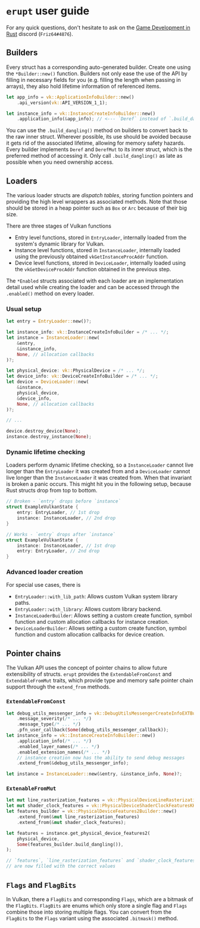 # `erupt` user guide

For any quick questions, don't hesitate to ask on the
[Game Development in Rust](https://discord.gg/yNtPTb2) discord (`Friz64#4876`).

## Builders

Every struct has a corresponding auto-generated builder. Create one using the
`*Builder::new()` function. Builders not only ease the use of the API by filling
in necessary fields for you (e.g. filling the length when passing in arrays),
they also hold lifetime information of referenced items.

```rust
let app_info = vk::ApplicationInfoBuilder::new()
    .api_version(vk::API_VERSION_1_1);

let instance_info = vk::InstanceCreateInfoBuilder::new()
    .application_info(&app_info); // <--- `Deref` instead of `.build_dangling()`
```

You can use the `.build_dangling()` method on builders to convert back to the
raw inner struct. Wherever possible, its use should be avoided because it gets
rid of the associated lifetime, allowing for memory safety hazards. Every
builder implements `Deref` and `DerefMut` to its inner struct, which is the
preferred method of accessing it. Only call `.build_dangling()` as late as
possible when you need ownership access.

## Loaders

The various loader structs are _dispatch tables_, storing function pointers and
providing the high level wrappers as associated methods. Note that those should
be stored in a heap pointer such as `Box` or `Arc` because of their big size.

There are three stages of Vulkan functions

- Entry level functions, stored in `EntryLoader`, internally loaded from the
  system's dynamic library for Vulkan.
- Instance level functions, stored in `InstanceLoader`, internally loaded using
  the previously obtained `vkGetInstanceProcAddr` function.
- Device level functions, stored in `DeviceLoader`, internally loaded using the
  `vkGetDeviceProcAddr` function obtained in the previous step.

The `*Enabled` structs associated with each loader are an
implementation detail used while creating the loader and can be accessed through
the `.enabled()` method on every loader.

### Usual setup

```rust
let entry = EntryLoader::new()?;

let instance_info: vk::InstanceCreateInfoBuilder = /* ... */;
let instance = InstanceLoader::new(
    &entry,
    &instance_info,
    None, // allocation callbacks
)?;

let physical_device: vk::PhysicalDevice = /* ... */;
let device_info: vk::DeviceCreateInfoBuilder = /* ... */;
let device = DeviceLoader::new(
    &instance,
    physical_device,
    &device_info,
    None, // allocation callbacks
)?;

// ...

device.destroy_device(None);
instance.destroy_instance(None);
```

### Dynamic lifetime checking

Loaders perform dynamic lifetime checking, so a `InstanceLoader` cannot live
longer than the `EntryLoader` it was created from and a `DeviceLoader` cannot
live longer than the `InstanceLoader` it was created from. When that invariant
is broken a panic occurs. This might hit you in the following setup, because
Rust structs drop from top to bottom.

```rust
// Broken - `entry` drops before `instance`
struct ExampleVulkanState {
    entry: EntryLoader, // 1st drop
    instance: InstanceLoader, // 2nd drop
}

// Works - `entry` drops after `instance`
struct ExampleVulkanState {
    instance: InstanceLoader, // 1st drop
    entry: EntryLoader, // 2nd drop
}
```

### Advanced loader creation

For special use cases, there is

- `EntryLoader::with_lib_path`: Allows custom Vulkan system library paths.
- `EntryLoader::with_library`: Allows custom library backend.
- `InstanceLoaderBuilder`: Allows setting a custom create function, symbol
  function and custom allocation callbacks for instance creation.
- `DeviceLoaderBuilder`: Allows setting a custom create function, symbol
  function and custom allocation callbacks for device creation.

## Pointer chains

The Vulkan API uses the concept of pointer chains to allow future extensibility
of structs. `erupt` provides the `ExtendableFromConst` and `ExtendableFromMut`
traits, which provide type and memory safe pointer chain support through the
`extend_from` methods.

### `ExtendableFromConst`

```rust
let debug_utils_messenger_info = vk::DebugUtilsMessengerCreateInfoEXTBuilder::new()
    .message_severity(/* ... */)
    .message_type(/* ... */)
    .pfn_user_callback(Some(debug_utils_messenger_callback));
let instance_info = vk::InstanceCreateInfoBuilder::new()
    .application_info(/* ... */)
    .enabled_layer_names(/* ... */)
    .enabled_extension_names(/* ... */)
    // instance creation now has the ability to send debug messages
    .extend_from(&debug_utils_messenger_info);

let instance = InstanceLoader::new(&entry, &instance_info, None)?;
```

### `ExtenableFromMut`

```rust
let mut line_rasterization_features = vk::PhysicalDeviceLineRasterizationFeaturesEXT::default();
let mut shader_clock_features = vk::PhysicalDeviceShaderClockFeaturesKHR::default();
let features_builder = vk::PhysicalDeviceFeatures2Builder::new()
    .extend_from(&mut line_rasterization_features)
    .extend_from(&mut shader_clock_features);

let features = instance.get_physical_device_features2(
    physical_device,
    Some(features_builder.build_dangling()),
);

// `features`, `line_rasterization_features` and `shader_clock_features`
// are now filled with the correct values
```

## `Flags` and `FlagBits`

In Vulkan, there a `FlagBits` and corresponding `Flags`, which are a bitmask of
the `FlagBits`. `FlagBits` are enums which only store a single flag and `Flags`
combine those into storing multiple flags. You can convert from the
`FlagBits` to the `Flags` variant using the associated `.bitmask()` method.
